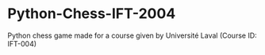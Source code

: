 # Python-Chess-IFT-2004
Python chess game made for a course given by Université Laval (Course ID: IFT-004)

